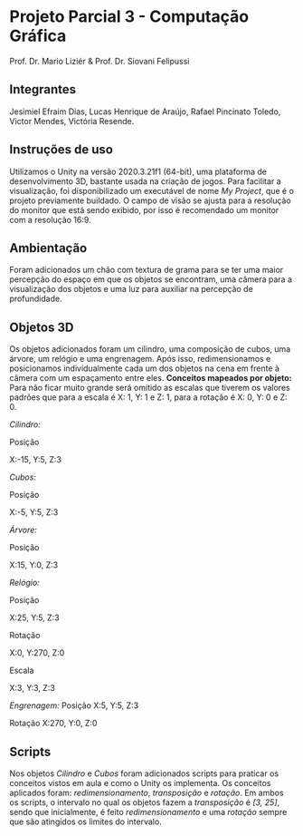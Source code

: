 # Projeto Parcial 3 - Computação Gráfica
Prof. Dr. Mario Liziér & Prof. Dr. Siovani Felipussi

## Integrantes
Jesimiel Efraim Dias,
Lucas Henrique de Araújo,
Rafael Pincinato Toledo,
Victor Mendes,
Victória Resende.

## Instruções de uso
Utilizamos o Unity na versão 2020.3.21f1 (64-bit), uma plataforma de desenvolvimento 3D, bastante usada na criação de jogos.
Para facilitar a visualização, foi disponibilizado um executável de nome *My Project*, que é o projeto previamente buildado. O campo de visão se ajusta para a resolução do monitor que está sendo exibido, por isso é recomendado um monitor com a resolução 16:9.

## Ambientação
Foram adicionados um chão com textura de grama para se ter uma maior percepção do espaço em que os objetos se encontram, uma câmera para a visualização dos objetos e uma luz para auxiliar na percepção de profundidade.

##  Objetos 3D
Os objetos adicionados foram um cilindro, uma composição de cubos, uma árvore, um relógio e uma engrenagem. Após isso, redimensionamos e posicionamos individualmente cada um dos objetos na cena em frente à câmera com um espaçamento entre eles.
**Conceitos mapeados por objeto:**
Para não ficar muito grande será omitido as escalas que tiverem os valores padrões que para a escala é X: 1, Y: 1 e Z: 1, para a rotação é X: 0, Y: 0 e Z: 0.

*Cilindro:*

Posição

X:-15, Y:5, Z:3


*Cubos:*

Posição

X:-5, Y:5, Z:3


*Árvore:*

Posição

X:15, Y:0, Z:3


*Relógio:*

Posição

X:25, Y:5, Z:3

Rotação

X:0, Y:270, Z:0

Escala

X:3, Y:3, Z:3


*Engrenagem:*
Posição
X:5, Y:5, Z:3

Rotação
X:270, Y:0, Z:0

## Scripts
Nos objetos *Cilindro* e *Cubos* foram adicionados scripts para praticar os conceitos vistos em aula e como o Unity os implementa.
Os conceitos aplicados foram: *redimensionamento*, *transposição* e *rotação*.
Em ambos os scripts, o intervalo no qual os objetos fazem a *transposição* é *[3, 25]*, sendo que inicialmente, é feito *redimensionamento* e uma *rotação* sempre que são atingidos os limites do intervalo.